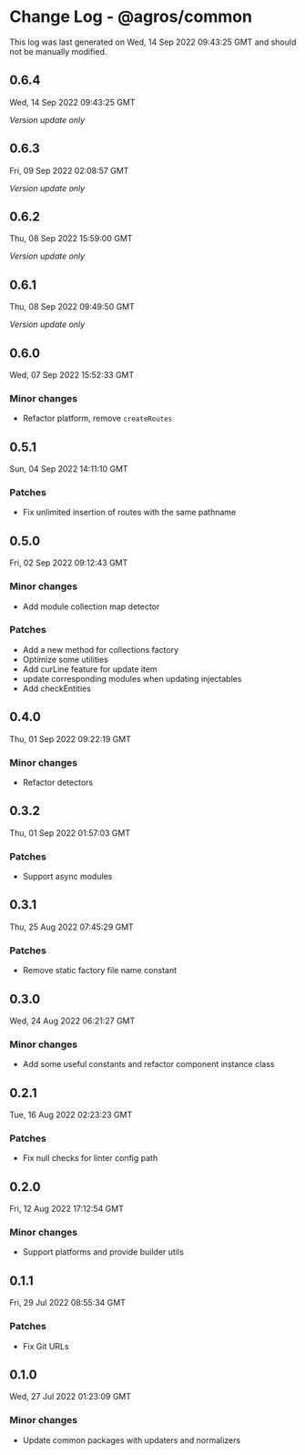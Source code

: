 # Change Log - @agros/common

This log was last generated on Wed, 14 Sep 2022 09:43:25 GMT and should not be manually modified.

## 0.6.4
Wed, 14 Sep 2022 09:43:25 GMT

_Version update only_

## 0.6.3
Fri, 09 Sep 2022 02:08:57 GMT

_Version update only_

## 0.6.2
Thu, 08 Sep 2022 15:59:00 GMT

_Version update only_

## 0.6.1
Thu, 08 Sep 2022 09:49:50 GMT

_Version update only_

## 0.6.0
Wed, 07 Sep 2022 15:52:33 GMT

### Minor changes

- Refactor platform, remove `createRoutes`

## 0.5.1
Sun, 04 Sep 2022 14:11:10 GMT

### Patches

- Fix unlimited insertion of routes with the same pathname

## 0.5.0
Fri, 02 Sep 2022 09:12:43 GMT

### Minor changes

- Add module collection map detector

### Patches

- Add a new method for collections factory
- Optimize some utilities
- Add curLine feature for update item
- update corresponding modules when updating injectables
- Add checkEntities

## 0.4.0
Thu, 01 Sep 2022 09:22:19 GMT

### Minor changes

- Refactor detectors

## 0.3.2
Thu, 01 Sep 2022 01:57:03 GMT

### Patches

- Support async modules

## 0.3.1
Thu, 25 Aug 2022 07:45:29 GMT

### Patches

- Remove static factory file name constant

## 0.3.0
Wed, 24 Aug 2022 06:21:27 GMT

### Minor changes

- Add some useful constants and refactor component instance class

## 0.2.1
Tue, 16 Aug 2022 02:23:23 GMT

### Patches

- Fix null checks for linter config path

## 0.2.0
Fri, 12 Aug 2022 17:12:54 GMT

### Minor changes

- Support platforms and provide builder utils

## 0.1.1
Fri, 29 Jul 2022 08:55:34 GMT

### Patches

- Fix Git URLs

## 0.1.0
Wed, 27 Jul 2022 01:23:09 GMT

### Minor changes

- Update common packages with updaters and normalizers

